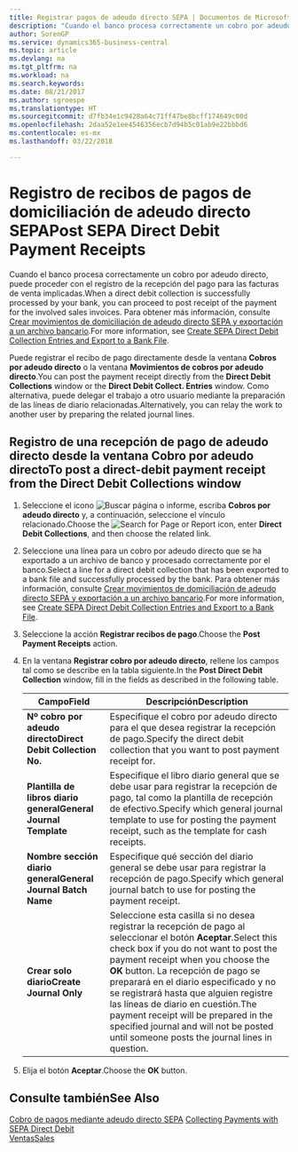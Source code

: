 ```yaml
---
title: Registrar pagos de adeudo directo SEPA | Documentos de Microsoft
description: "Cuando el banco procesa correctamente un cobro por adeudo directo, puede proceder con el registro de la recepción del pago para las facturas de venta implicadas."
author: SorenGP
ms.service: dynamics365-business-central
ms.topic: article
ms.devlang: na
ms.tgt_pltfrm: na
ms.workload: na
ms.search.keywords: 
ms.date: 08/21/2017
ms.author: sgroespe
ms.translationtype: HT
ms.sourcegitcommit: d7fb34e1c9428a64c71ff47be8bcff174649c00d
ms.openlocfilehash: 2daa52e1ee4546356ecb7d94b5c01ab9e22bbbd6
ms.contentlocale: es-mx
ms.lasthandoff: 03/22/2018

---
```

# <a name="post-sepa-direct-debit-payment-receipts"></a><span data-ttu-id="b41d4-103">Registro de recibos de pagos de domiciliación de adeudo directo SEPA</span><span class="sxs-lookup"><span data-stu-id="b41d4-103">Post SEPA Direct Debit Payment Receipts</span></span>
<span data-ttu-id="b41d4-104">Cuando el banco procesa correctamente un cobro por adeudo directo, puede proceder con el registro de la recepción del pago para las facturas de venta implicadas.</span><span class="sxs-lookup"><span data-stu-id="b41d4-104">When a direct debit collection is successfully processed by your bank, you can proceed to post receipt of the payment for the involved sales invoices.</span></span> <span data-ttu-id="b41d4-105">Para obtener más información, consulte [Crear movimientos de domiciliación de adeudo directo SEPA y exportación a un archivo bancario](finance-how-create-sepa-direct-debit-collection-entries-export-bank-file.md).</span><span class="sxs-lookup"><span data-stu-id="b41d4-105">For more information, see [Create SEPA Direct Debit Collection Entries and Export to a Bank File](finance-how-create-sepa-direct-debit-collection-entries-export-bank-file.md).</span></span>  

<span data-ttu-id="b41d4-106">Puede registrar el recibo de pago directamente desde la ventana **Cobros por adeudo directo** o la ventana **Movimientos de cobros por adeudo directo**.</span><span class="sxs-lookup"><span data-stu-id="b41d4-106">You can post the payment receipt directly from the **Direct Debit Collections** window or the **Direct Debit Collect. Entries** window.</span></span> <span data-ttu-id="b41d4-107">Como alternativa, puede delegar el trabajo a otro usuario mediante la preparación de las líneas de diario relacionadas.</span><span class="sxs-lookup"><span data-stu-id="b41d4-107">Alternatively, you can relay the work to another user by preparing the related journal lines.</span></span>  

## <a name="to-post-a-direct-debit-payment-receipt-from-the-direct-debit-collections-window"></a><span data-ttu-id="b41d4-108">Registro de una recepción de pago de adeudo directo desde la ventana Cobro por adeudo directo</span><span class="sxs-lookup"><span data-stu-id="b41d4-108">To post a direct-debit payment receipt from the Direct Debit Collections window</span></span>  
1. <span data-ttu-id="b41d4-109">Seleccione el icono ![Buscar página o informe](media/ui-search/search_small.png "icono Buscar página o informe"), escriba **Cobros por adeudo directo** y, a continuación, seleccione el vínculo relacionado.</span><span class="sxs-lookup"><span data-stu-id="b41d4-109">Choose the ![Search for Page or Report](media/ui-search/search_small.png "Search for Page or Report icon") icon, enter **Direct Debit Collections**, and then choose the related link.</span></span>  
2. <span data-ttu-id="b41d4-110">Seleccione una línea para un cobro por adeudo directo que se ha exportado a un archivo de banco y procesado correctamente por el banco.</span><span class="sxs-lookup"><span data-stu-id="b41d4-110">Select a line for a direct debit collection that has been exported to a bank file and successfully processed by the bank.</span></span> <span data-ttu-id="b41d4-111">Para obtener más información, consulte [Crear movimientos de domiciliación de adeudo directo SEPA y exportación a un archivo bancario](finance-how-create-sepa-direct-debit-collection-entries-export-bank-file.md).</span><span class="sxs-lookup"><span data-stu-id="b41d4-111">For more information, see [Create SEPA Direct Debit Collection Entries and Export to a Bank File](finance-how-create-sepa-direct-debit-collection-entries-export-bank-file.md).</span></span>  
3. <span data-ttu-id="b41d4-112">Seleccione la acción **Registrar recibos de pago**.</span><span class="sxs-lookup"><span data-stu-id="b41d4-112">Choose the **Post Payment Receipts** action.</span></span>  
4. <span data-ttu-id="b41d4-113">En la ventana **Registrar cobro por adeudo directo**, rellene los campos tal como se describe en la tabla siguiente.</span><span class="sxs-lookup"><span data-stu-id="b41d4-113">In the **Post Direct Debit Collection** window, fill in the fields as described in the following table.</span></span>  

    |<span data-ttu-id="b41d4-114">Campo</span><span class="sxs-lookup"><span data-stu-id="b41d4-114">Field</span></span>|<span data-ttu-id="b41d4-115">Descripción</span><span class="sxs-lookup"><span data-stu-id="b41d4-115">Description</span></span>|  
    |---------------------------------|---------------------------------------|  
    |<span data-ttu-id="b41d4-116">**Nº cobro por adeudo directo**</span><span class="sxs-lookup"><span data-stu-id="b41d4-116">**Direct Debit Collection No.**</span></span>|<span data-ttu-id="b41d4-117">Especifique el cobro por adeudo directo para el que desea registrar la recepción de pago.</span><span class="sxs-lookup"><span data-stu-id="b41d4-117">Specify the direct debit collection that you want to post payment receipt for.</span></span>|  
    |<span data-ttu-id="b41d4-118">**Plantilla de libros diario general**</span><span class="sxs-lookup"><span data-stu-id="b41d4-118">**General Journal Template**</span></span>|<span data-ttu-id="b41d4-119">Especifique el libro diario general que se debe usar para registrar la recepción de pago, tal como la plantilla de recepción de efectivo.</span><span class="sxs-lookup"><span data-stu-id="b41d4-119">Specify which general journal template to use for posting the payment receipt, such as the template for cash receipts.</span></span>|  
    |<span data-ttu-id="b41d4-120">**Nombre sección diario general**</span><span class="sxs-lookup"><span data-stu-id="b41d4-120">**General Journal Batch Name**</span></span>|<span data-ttu-id="b41d4-121">Especifique qué sección del diario general se debe usar para registrar la recepción de pago.</span><span class="sxs-lookup"><span data-stu-id="b41d4-121">Specify which general journal batch to use for posting the payment receipt.</span></span>|  
    |<span data-ttu-id="b41d4-122">**Crear solo diario**</span><span class="sxs-lookup"><span data-stu-id="b41d4-122">**Create Journal Only**</span></span>|<span data-ttu-id="b41d4-123">Seleccione esta casilla si no desea registrar la recepción de pago al seleccionar el botón **Aceptar**.</span><span class="sxs-lookup"><span data-stu-id="b41d4-123">Select this check box if you do not want to post the payment receipt when you choose the **OK** button.</span></span> <span data-ttu-id="b41d4-124">La recepción de pago se preparará en el diario especificado y no se registrará hasta que alguien registre las líneas de diario en cuestión.</span><span class="sxs-lookup"><span data-stu-id="b41d4-124">The payment receipt will be prepared in the specified journal and will not be posted until someone posts the journal lines in question.</span></span>|  

5. <span data-ttu-id="b41d4-125">Elija el botón **Aceptar**.</span><span class="sxs-lookup"><span data-stu-id="b41d4-125">Choose the **OK** button.</span></span>  

## <a name="see-also"></a><span data-ttu-id="b41d4-126">Consulte también</span><span class="sxs-lookup"><span data-stu-id="b41d4-126">See Also</span></span>  
 <span data-ttu-id="b41d4-127">[Cobro de pagos mediante adeudo directo SEPA](finance-collect-payments-with-sepa-direct-debit.md) </span><span class="sxs-lookup"><span data-stu-id="b41d4-127">[Collecting Payments with SEPA Direct Debit](finance-collect-payments-with-sepa-direct-debit.md) </span></span>  
 [<span data-ttu-id="b41d4-128">Ventas</span><span class="sxs-lookup"><span data-stu-id="b41d4-128">Sales</span></span>](sales-manage-sales.md)

